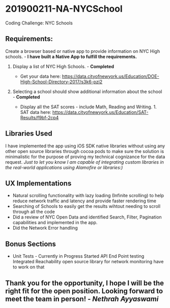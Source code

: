 # 201900211-NA-NYCSchool
Coding Challenge: NYC Schools

## **Requirements**:

Create a browser based or native app to provide information on NYC High schools. - **I have built a Native App to fulfill the requirements.**

1. Display a list of NYC High Schools. - **Completed**
	* Get your data here: https://data.cityofnewyork.us/Education/DOE-High-School-Directory-2017/s3k6-pzi2 

2. Selecting a school should show additional information about the school - **Completed**
	* Display all the SAT scores - include Math, Reading and Writing. 1. SAT data here: https://data.cityofnewyork.us/Education/SAT-Results/f9bf-2cp4 

## Libraries Used
I have implemented the app using iOS SDK native libraries without using any other open source libraries through cocoa pods to make sure the solution is minimalistic for the purpose of proving my technical cognizance for the data request.
*Just to let you know I am capable of integrating custom libraries in the real-world applications using Alamofire or libraries:)*


## UX Implementations

- Natural scrolling functionality with lazy loading (Infinite scrolling) to help reduce network traffic and latency and provide faster rendering time
- Searching of Schools to easily get the results wihtout needing to scroll through all the code
- Did a review of NYC Open Data and identified Search, Filter, Pagination capabilities and implemented in the app.
- Did the Network Error handling


## Bonus Sections

* Unit Tests - Currently in Progress
  Started API End Point testing
  Integrated Reachability open source library for network monitoring have to work on that

## Thank you for the opportunity, I hope I will be the right fit for the open position. Looking forward to meet the team in person! ***- Nethrah Ayyaswami***
